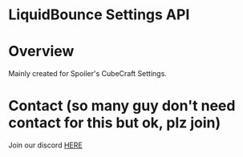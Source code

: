 # LiquidBounce Settings API

# Overview
Mainly created for Spoiler's CubeCraft Settings.

# Contact (so many guy don't need contact for this but ok, plz join)
Join our discord [HERE](https://discord.gg/KbmePCM)
